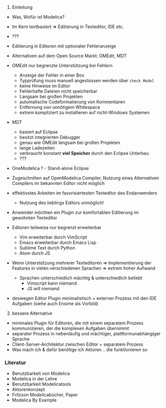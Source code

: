 1. Einleitung
  - Was, Wofür ist Modelica?
  - Im Kern textbasiert => Editierung in Texteditor, IDE etc.
  - ???

  - Editierung in Editoren mit optionaler Fehleranzeige
  - Alternativen auf dem Open Source Markt: OMEdit, MDT
  - OMEdit nur begrenzte Unterstützung bei Fehlern
    - Anzeige der Fehler in einer Box
    - Typprüfung muss manuell angestossen werden über `check Model`
    - keine Hinweise im Editor
    - Fehlerhafte Dateien nicht speicherbar
    - Langsam bei großen Projekten
    - automatische Codeformatierung von Kommentaren
    - Entfernung von unnötigem Whitespace
    - extrem kompliziert zu installieren auf nicht-Windows Systemen
  - MDT
    - basiert auf Eclipse
    - besitzt integrierten Debugger
    - genau wie OMEdit langsam bei großen Projekten
    - lange Ladezeiten
    - verbraucht konstant **viel Speicher** durch den Eclipse Unterbau
    - ???
  - OneModelica ? - Stand-alone Eclipse
  - Zugeschnitten auf OpenModelica Compiler, Nutzung eines Alternativen
    Compilers im bekannten Editor nicht möglich

  - effektivstes Arbeiten im favorisiertesten Texteditor des Endanwenders
    - Nutzung des lieblings Editors unmöglich!
  - Anwender möchten ein Plugin zur komfortablen Editierung im gewohnten
    Texteditor
  - Editoren teilweise nur begrenzt erweiterbar
    - Vim erweiterbar durch VimScript
    - Emacs erweiterbar durch Emacs Lisp
    - Sublime Text durch Python
    - Atom durch JS
  - Wenn Unterstützung mehrerer Texteditoren =>
    Implementierung der Features in vielen verschiedenen
    Sprachen => extrem hoher Aufwand
      - Sprachen unterschiedlich mächtig & unterschiedlich beliebt
        - Vimscript kann niemand
        - JS will niemand
  - deswegen Editor Plugin minimalistisch + externer Prozess mit
  den IDE Aufgaben (siehe auch Ensime als Vorbild)
2. bessere Alternative
  - minimales Plugin für Editoren, die mit einem separatem
    Prozess kommunizieren, der die komplexen Aufgaben übernimmt
  - separater Prozess in nebenläufig und mächtiger, plattformunabhängiger Sprache
  - Client-Server-Architektur zwischen Editor + separatem Prozess
  - Was mach ich & dafür benötige ich Aktoren .. die funktionieren so

### Literatur
- Benutzbarkeit von Modelica
- Modelica in der Lehre
- Benutzbarkeit Modelicatools
- Aktorenkonzept
- Fritzson Modelicabücher, Paper
- Modelica By Example
